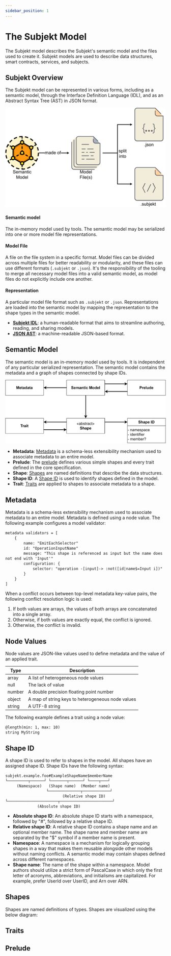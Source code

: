 ```yaml
---
sidebar_position: 1
---
```


# The Subjekt Model

The Subjekt model describes the Subjekt's semantic model and the files used to create it. Subjekt models are used to describe data structures, smart contracts, services, and subjects.

## Subjekt Overview

The Subjekt model can be represented in various forms, including as a semantic model, through the Interface Definition Language (IDL), and as an Abstract Syntax Tree (AST) in JSON format.

![Subjekt Overview](./SubjektOverview.svg)

#### Semantic model

The in-memory model used by tools. The semantic model may be serialized into one or more model file representations.

#### Model File

A file on the file system in a specific format. Model files can be divided across multiple files for better readability or modularity, and these files can use different formats (`.subjekt` or `.json`). It's the responsibility of the tooling to merge all necessary model files into a valid semantic model, as model files do not explicitly include one another.

#### Representation

A particular model file format such as `.subjekt` or `.json`. Representations are loaded into the semantic model by mapping the representation to the shape types in the semantic model.

- [**Subjekt IDL**](./idl): a human-readable format that aims to streamline authoring, reading, and sharing models.
- [**JSON AST**](./ast): a machine-readable JSON-based format.

## Semantic Model

The semantic model is an in-memory model used by tools. It is independent of any particular serialized representation. The semantic model contains the metadata and a graph of shapes connected by shape IDs.

![Semantic Model](./SemanticModel.svg)

- **Metadata**: [Metadata](#metadata) is a schema-less extensibility mechanism used to associate metadata to an entire model.
- **Prelude**: The [prelude](#prelude) defines various simple shapes and every trait defined in the core specification.
- **Shape**: [Shapes](#shapes) are named definitions that describe the data structures.
- **Shape ID**: A [Shape ID](#shape-id) is used to identify shapes defined in the model.
- **Trait**: [Traits](#traits) are applied to shapes to associate metadata to a shape.

## Metadata

Metadata is a schema-less extensibility mechanism used to associate metadata to an entire model. Metadata is defined using a node value. The following example configures a model validator:

```subjekt
metadata validators = [
    {
        name: "EmitEachSelector"
        id: "OperationInputName"
        message: "This shape is referenced as input but the name does not end with 'Input'"
        configuration: {
            selector: "operation -[input]-> :not([id|name$=Input i])"
        }
    }
]
```

When a conflict occurs between top-level metadata key-value pairs, the following conflict resolution logic is used:

1. If both values are arrays, the values of both arrays are concatenated into a single array.
2. Otherwise, if both values are exactly equal, the conflict is ignored.
3. Otherwise, the conflict is invalid.

## Node Values

Node values are JSON-like values used to define metadata and the value of an applied trait.

| Type | Description |
| ---- | ----------- |
| array | A list of heterogeneous node values |
| null | The lack of value |
| number |	A double precision floating point number |
| object | A map of string keys to heterogeneous node values |
| string | A UTF-8 string |

The following example defines a trait using a node value:

```subjekt
@length(min: 1, max: 10)
string MyString
```

## Shape ID

A shape ID is used to refer to shapes in the model. All shapes have an assigned shape ID. Shape IDs have the following syntax:

```
subjekt.example.foo#ExampleShapeName$memberName
└─────────┬──────┘ └───────┬──────┘ └────┬───┘
     (Namespace)   (Shape name)  (Member name)
                  └──────────────┬────────────┘
                         (Relative shape ID)
└──────────────────────┬───────────────────────┘
              (Absolute shape ID)
```

- **Absolute shape ID**: An absolute shape ID starts with a namespace, followed by "#", followed by a relative shape ID.
- **Relative shape ID**: A relative shape ID contains a shape name and an optional member name. The shape name and member name are separated by the "$" symbol if a member name is present.
- **Namespace**: A namespace is a mechanism for logically grouping shapes in a way that makes them reusable alongside other models without naming conflicts. A semantic model may contain shapes defined across different namespaces.
- **Shape name**: The name of the shape within a namespace. Model authors should utilize a strict form of PascalCase in which only the first letter of acronyms, abbreviations, and initialisms are capitalized. For example, prefer UserId over UserID, and Arn over ARN.

## Shapes

Shapes are named definitions of types. Shapes are visualized using the below diagram:

## Traits

## Prelude